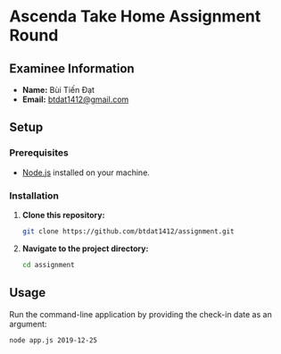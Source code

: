 # Ascenda Take Home Assignment Round

## Examinee Information

- **Name:** Bùi Tiến Đạt
- **Email:** [btdat1412@gmail.com](mailto:btdat1412@gmail.com)

## Setup

### Prerequisites

- [Node.js](https://nodejs.org/) installed on your machine.

### Installation

1. **Clone this repository:**

    ```bash
    git clone https://github.com/btdat1412/assignment.git
    ```

2. **Navigate to the project directory:**

    ```bash
    cd assignment
    ```


## Usage

Run the command-line application by providing the check-in date as an argument:

```bash
node app.js 2019-12-25

